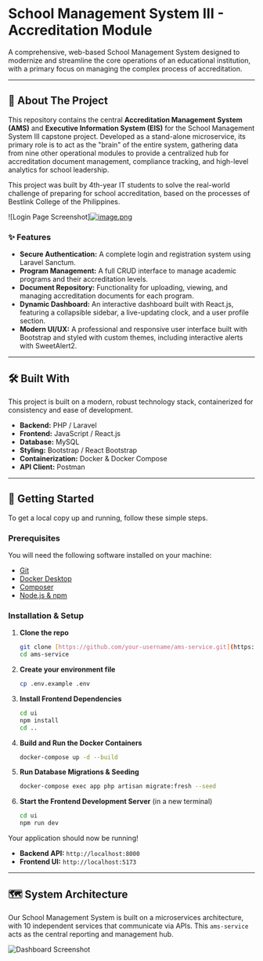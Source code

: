 # School Management System III - Accreditation Module



A comprehensive, web-based School Management System designed to modernize and streamline the core operations of an educational institution, with a primary focus on managing the complex process of accreditation.

---

## 📖 About The Project

This repository contains the central **Accreditation Management System (AMS)** and **Executive Information System (EIS)** for the School Management System III capstone project. Developed as a stand-alone microservice, its primary role is to act as the "brain" of the entire system, gathering data from nine other operational modules to provide a centralized hub for accreditation document management, compliance tracking, and high-level analytics for school leadership.

This project was built by 4th-year IT students to solve the real-world challenge of preparing for school accreditation, based on the processes of Bestlink College of the Philippines.

![Login Page Screenshot][![image.png](https://i.postimg.cc/sXGYxXTm/image.png)](https://postimg.cc/xJYJF0DN)
### ✨ Features

* **Secure Authentication:** A complete login and registration system using Laravel Sanctum.
* **Program Management:** A full CRUD interface to manage academic programs and their accreditation levels.
* **Document Repository:** Functionality for uploading, viewing, and managing accreditation documents for each program.
* **Dynamic Dashboard:** An interactive dashboard built with React.js, featuring a collapsible sidebar, a live-updating clock, and a user profile section.
* **Modern UI/UX:** A professional and responsive user interface built with Bootstrap and styled with custom themes, including interactive alerts with SweetAlert2.

---

## 🛠️ Built With

This project is built on a modern, robust technology stack, containerized for consistency and ease of development.

* **Backend:** PHP / Laravel
* **Frontend:** JavaScript / React.js
* **Database:** MySQL
* **Styling:** Bootstrap / React Bootstrap
* **Containerization:** Docker & Docker Compose
* **API Client:** Postman

---

## 🚀 Getting Started

To get a local copy up and running, follow these simple steps.

### Prerequisites

You will need the following software installed on your machine:
* [Git](https://git-scm.com/)
* [Docker Desktop](https://www.docker.com/products/docker-desktop/)
* [Composer](https://getcomposer.org/)
* [Node.js & npm](https://nodejs.org/)

### Installation & Setup

1.  **Clone the repo**
    ```sh
    git clone [https://github.com/your-username/ams-service.git](https://github.com/your-username/ams-service.git)
    cd ams-service
    ```
2.  **Create your environment file**
    ```sh
    cp .env.example .env
    ```
3.  **Install Frontend Dependencies**
    ```sh
    cd ui
    npm install
    cd ..
    ```
4.  **Build and Run the Docker Containers**
    ```sh
    docker-compose up -d --build
    ```
5.  **Run Database Migrations & Seeding**
    ```sh
    docker-compose exec app php artisan migrate:fresh --seed
    ```
6.  **Start the Frontend Development Server** (in a new terminal)
    ```sh
    cd ui
    npm run dev
    ```

Your application should now be running!
* **Backend API:** `http://localhost:8000`
* **Frontend UI:** `http://localhost:5173`

---
## 🗺️ System Architecture

Our School Management System is built on a microservices architecture, with 10 independent services that communicate via APIs. This `ams-service` acts as the central reporting and management hub.

![Dashboard Screenshot](https://i.imgur.com/your-dashboard-screenshot-id.png)
